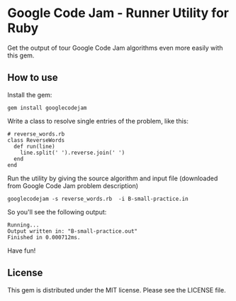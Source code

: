 Google Code Jam - Runner Utility for Ruby
====

Get the output of tour Google Code Jam algorithms even more easily with this gem.

How to use
---

Install the gem:

    gem install googlecodejam

Write a class to resolve single entries of the problem, like this:

    # reverse_words.rb
    class ReverseWords
      def run(line)
        line.split(' ').reverse.join(' ')
      end
    end

Run the utility by giving the source algorithm and input file (downloaded from Google Code Jam problem description)

    googlecodejam -s reverse_words.rb  -i B-small-practice.in

So you'll see the following output:

    Running...
    Output written in: "B-small-practice.out"
    Finished in 0.000712ms.

Have fun!

License
---

This gem is distributed under the MIT license. Please see the LICENSE file.
